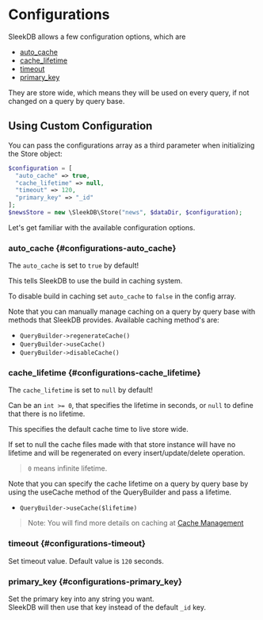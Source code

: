 <!--METADATA
{
    "title": "Configurations",
    "url": "configurations",
    "icon": "construct"
}
!METADATA-->

# Configurations

SleekDB allows a few configuration options, which are

- <a class="gotoblock" href="#/configurations#auto_cache">auto_cache</a>
- <a class="gotoblock" href="#/configurations#cache_lifetime">cache_lifetime
- <a class="gotoblock" href="#/configurations#timeout">timeout</a>
- <a class="gotoblock" href="#/configurations#primary_key">primary_key</a>

They are store wide, which means they will be used on every query, if not changed on a query by query base.

## Using Custom Configuration

You can pass the configurations array as a third parameter when initializing the Store object:

```php
$configuration = [
  "auto_cache" => true,
  "cache_lifetime" => null,
  "timeout" => 120,
  "primary_key" => "_id"
];
$newsStore = new \SleekDB\Store("news", $dataDir, $configuration);
```

Let's get familiar with the available configuration options.

### auto_cache {#configurations-auto_cache}

The `auto_cache` is set to `true` by default!

This tells SleekDB to use the build in caching system.

To disable build in caching set `auto_cache` to `false` in the config array.

Note that you can manually manage caching on a query by query base with methods that SleekDB provides.
Available caching method's are:

- `QueryBuilder->regenerateCache()`
- `QueryBuilder->useCache()`
- `QueryBuilder->disableCache()`

### cache_lifetime {#configurations-cache_lifetime}

The `cache_lifetime` is set to `null` by default!

Can be an `int >= 0`, that specifies the lifetime in seconds, or `null` to define that there is no lifetime.

This specifies the default cache time to live store wide.

If set to null the cache files made with that store instance will have no lifetime and will be regenerated on every insert/update/delete operation.

> `0` means infinite lifetime.

Note that you can specify the cache lifetime on a query by query base by using the useCache method of the QueryBuilder and pass a lifetime.

- `QueryBuilder->useCache($lifetime)`

> Note: You will find more details on caching at <a class="gotoblock" href="/#/cache-management">Cache Management</a>

### timeout {#configurations-timeout}

Set timeout value. Default value is `120` seconds.

### primary_key {#configurations-primary_key}

Set the primary key into any string you want.<br/>
SleekDB will then use that key instead of the default `_id` key.
